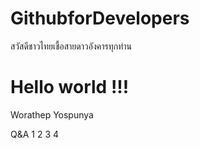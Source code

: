 # GithubforDevelopers
สวัสดีชาวไทยเชื้อสายดาวอังคารทุกท่าน

# Hello world !!!
Worathep Yospunya

Q&A
1
2
3
4